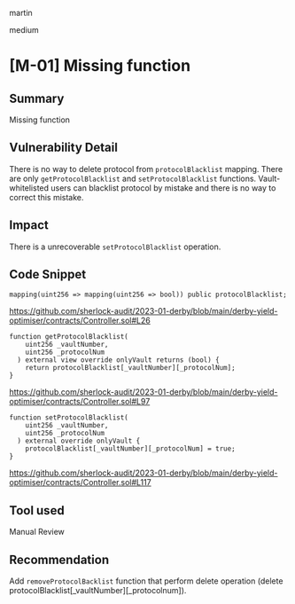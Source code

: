 martin

medium

# [M-01] Missing function

## Summary

Missing function

## Vulnerability Detail

There is no way to delete protocol from `protocolBlacklist` mapping. There are only `getProtocolBlacklist` and `setProtocolBlacklist` functions. Vault-whitelisted users can blacklist protocol by mistake and there is no way to correct this mistake.

## Impact

There is a unrecoverable `setProtocolBlacklist` operation.

## Code Snippet

```solidity
mapping(uint256 => mapping(uint256 => bool)) public protocolBlacklist;
```

https://github.com/sherlock-audit/2023-01-derby/blob/main/derby-yield-optimiser/contracts/Controller.sol#L26

```solidity
function getProtocolBlacklist(
    uint256 _vaultNumber,
    uint256 _protocolNum
  ) external view override onlyVault returns (bool) {
    return protocolBlacklist[_vaultNumber][_protocolNum];
}
```

https://github.com/sherlock-audit/2023-01-derby/blob/main/derby-yield-optimiser/contracts/Controller.sol#L97

```solidity
function setProtocolBlacklist(
    uint256 _vaultNumber,
    uint256 _protocolNum
  ) external override onlyVault {
    protocolBlacklist[_vaultNumber][_protocolNum] = true;
}
```

https://github.com/sherlock-audit/2023-01-derby/blob/main/derby-yield-optimiser/contracts/Controller.sol#L117

## Tool used

Manual Review

## Recommendation

Add `removeProtocolBacklist` function that perform delete operation (delete protocolBlacklist[\_vaultNumber][_protocolnum]).
